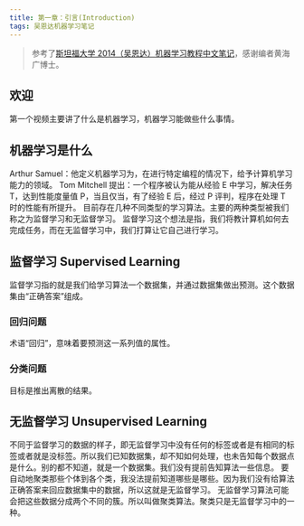 ```yaml
---
title: 第一章：引言(Introduction)
tags: 吴恩达机器学习笔记
---
```


> 参考了[斯坦福大学 2014（吴恩达）机器学习教程中文笔记](https://github.com/fengdu78/Coursera-ML-AndrewNg-Notes)，感谢编者黄海广博士。

## 欢迎

第一个视频主要讲了什么是机器学习，机器学习能做些什么事情。

## 机器学习是什么

Arthur Samuel：他定义机器学习为，在进行特定编程的情况下，给予计算机学习能力的领域。
Tom Mitchell 提出：一个程序被认为能从经验 E 中学习，解决任务 T，达到性能度量值 P，当且仅当，有了经验 E 后，经过 P 评判，程序在处理 T 时的性能有所提升。
目前存在几种不同类型的学习算法。主要的两种类型被我们称之为监督学习和无监督学习。
监督学习这个想法是指，我们将教计算机如何去完成任务，而在无监督学习中，我们打算让它自己进行学习。

## 监督学习 Supervised Learning

监督学习指的就是我们给学习算法一个数据集，并通过数据集做出预测。这个数据集由“正确答案”组成。

### 回归问题

术语“回归”，意味着要预测这一系列值的属性。

### 分类问题

目标是推出离散的结果。

## 无监督学习 Unsupervised Learning

不同于监督学习的数据的样子，即无监督学习中没有任何的标签或者是有相同的标签或者就是没标签。所以我们已知数据集，却不知如何处理，也未告知每个数据点是什么。别的都不知道，就是一个数据集。我们没有提前告知算法一些信息。
要自动地聚类那些个体到各个类，我没法提前知道哪些是哪些。因为我们没有给算法正确答案来回应数据集中的数据，所以这就是无监督学习。
无监督学习算法可能会把这些数据分成两个不同的簇。所以叫做聚类算法。聚类只是无监督学习中的一种。
